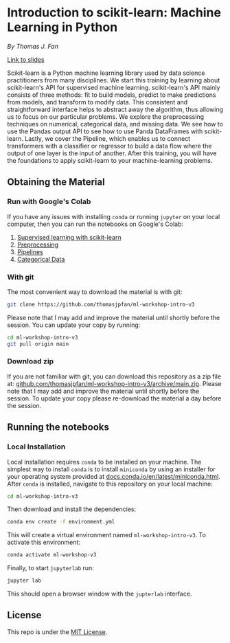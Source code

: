 # Introduction to scikit-learn: Machine Learning in Python

*By Thomas J. Fan*

[Link to slides](https://thomasjpfan.github.io/ml-workshop-intro-v3/)

Scikit-learn is a Python machine learning library used by data science practitioners from many disciplines. We start this training by learning about scikit-learn's API for supervised machine learning. scikit-learn's API mainly consists of three methods: fit to build models, predict to make predictions from models, and transform to modify data. This consistent and straightforward interface helps to abstract away the algorithm, thus allowing us to focus on our particular problems. We explore the preprocessing techniques on numerical, categorical data, and missing data. We see how to use the Pandas output API to see how to use Panda DataFrames with scikit-learn. Lastly, we cover the Pipeline, which enables us to connect transformers with a classifier or regressor to build a data flow where the output of one layer is the input of another. After this training, you will have the foundations to apply scikit-learn to your machine-learning problems.

## Obtaining the Material

### Run with Google's Colab

If you have any issues with installing `conda` or running `jupyter` on your local computer, then you can run the notebooks on Google's Colab:

1. [Supervised learning with scikit-learn](https://colab.research.google.com/github/thomasjpfan/ml-workshop-intro-v3/blob/main/notebooks/01-supervised-learning.ipynb)
2. [Preprocessing](https://colab.research.google.com/github/thomasjpfan/ml-workshop-intro-v3/blob/main/notebooks/02-preprocessing.ipynb)
3. [Pipelines](https://colab.research.google.com/github/thomasjpfan/ml-workshop-intro-v3/blob/main/notebooks/03-pipelines.ipynb)
4. [Categorical Data](https://colab.research.google.com/github/thomasjpfan/ml-workshop-intro-v3/blob/main/notebooks/04-categorical-data.ipynb)

### With git

The most convenient way to download the material is with git:

```bash
git clone https://github.com/thomasjpfan/ml-workshop-intro-v3
```

Please note that I may add and improve the material until shortly before the session. You can update your copy by running:

```bash
cd ml-workshop-intro-v3
git pull origin main
```

### Download zip

If you are not familiar with git, you can download this repository as a zip file at: [github.com/thomasjpfan/ml-workshop-intro-v3/archive/main.zip](https://github.com/thomasjpfan/ml-workshop-intro-v3/archive/main.zip). Please note that I may add and improve the material until shortly before the session. To update your copy please re-download the material a day before the session.

## Running the notebooks

### Local Installation

Local installation requires `conda` to be installed on your machine. The simplest way to install `conda` is to install `miniconda` by using an installer for your operating system provided at [docs.conda.io/en/latest/miniconda.html](https://docs.conda.io/en/latest/miniconda.html). After `conda` is installed, navigate to this repository on your local machine:

```bash
cd ml-workshop-intro-v3
```

Then download and install the dependencies:

```bash
conda env create -f environment.yml
```

This will create a virtual environment named `ml-workshop-intro-v3`. To activate this environment:

```bash
conda activate ml-workshop-v3
```

Finally, to start `jupyterlab` run:

```bash
jupyter lab
```

This should open a browser window with the `jupterlab` interface.

## License

This repo is under the [MIT License](LICENSE).
